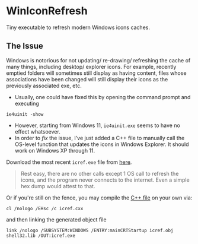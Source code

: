 # WinIconRefresh
Tiny executable to refresh modern Windows icons caches.

## The Issue
Windows is notorious for not updating/ re-drawing/ refreshing the cache of many things, including desktop/ explorer icons. For example, recently emptied folders will sometimes still display as having content, files whose associations have been changed will still display their icons as the previously associated exe, etc.

* Usually, one could have fixed this by opening the command prompt and executing
```
ie4uinit -show
```
* However, starting from Windows 11, ```ie4uinit.exe``` seems to have no effect whatsoever.
* In order to _fix_ the issue, I've just added a C++ file to manually call the OS-level function that updates the icons in Windows Explorer. It should work on Windows XP through 11.

Download the most recent ```icref.exe``` file from [here](https://github.com/twosixfoursix/WinIconRefresh/releases).

> Rest easy, there are no other calls except 1 OS call to refresh the icons, and the program never connects to the internet. Even a simple hex dump would attest to that.

Or if you're still on the fence, you may compile the [C++ file](https://github.com/twosixfoursix/WinIconRefresh/blob/main/icref/icref.cxx) on your own via:
```
cl /nologo /EHsc /c icref.cxx
```
and then linking the generated object file
```
link /nologo /SUBSYSTEM:WINDOWS /ENTRY:mainCRTStartup icref.obj shell32.lib /OUT:icref.exe
```
